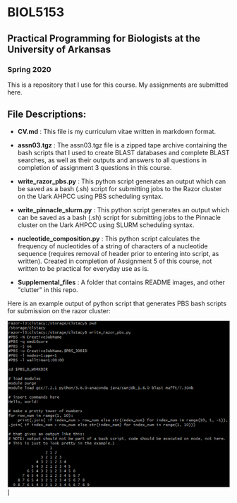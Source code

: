 # BIOL5153

## Practical Programming for Biologists at the University of Arkansas
### Spring 2020

This is a repository that I use for this course. My assignments are submitted here. 


## File Descriptions:

* **CV.md** : This file is my curriculum vitae written in markdown format.

* **assn03.tgz** : The assn03.tgz file is a zipped tape archive containing the bash scripts that I used to create BLAST databases and complete BLAST searches, as well as their outputs and answers to all questions in completion of assignment 3 questions in this course.

* **write_razor_pbs.py** : This python script generates an output which can be saved as a bash (.sh) script for submitting jobs to the Razor cluster on the Uark AHPCC using PBS scheduling syntax.

* **write_pinnacle_slurm.py** : This python script generates an output which can be saved as a bash (.sh) script for submitting jobs to the Pinnacle cluster on the Uark AHPCC using SLURM scheduling syntax.

* **nucleotide_composition.py** : This python script calculates the frequency of nucleotides of a string of characters of a nucleotide sequence (requires removal of header prior to entering into script, as written). Created in completion of Assignment 5 of this course, not written to be practical for everyday use as is.

* **Supplemental_files** : A folder that contains README images, and other "clutter" in this repo.




Here is an example output of python script that generates PBS bash scripts for submission on the razor cluster:

![Output of python script that generates PBS bash scripts for submission on the razor cluster](https://raw.githubusercontent.com/clstacy/BIOL5153/main/Supplemental_Files/stacy_assn04_BIOL5143_PBS_screenshot.png.png)]

